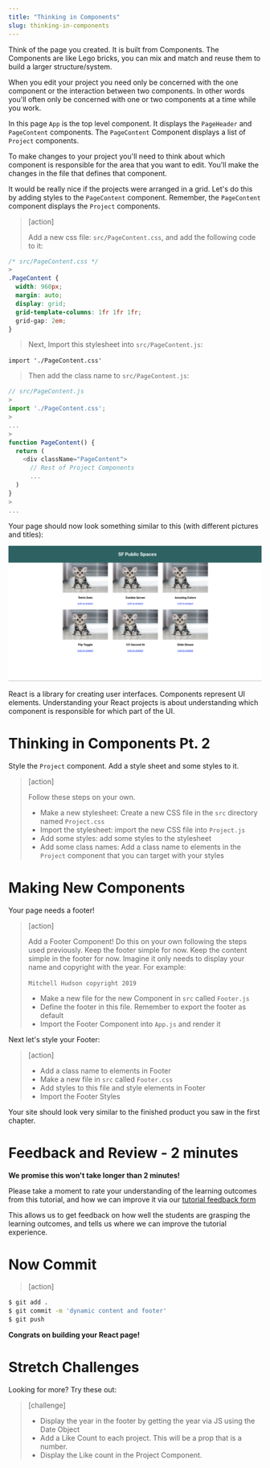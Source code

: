 ```yaml
---
title: "Thinking in Components"
slug: thinking-in-components
---
```


Think of the page you created. It is built from Components. The Components are like Lego bricks, you can mix and match and reuse them to build a larger structure/system.

When you edit your project you need only be concerned with the one component or the interaction between two components. In other words you'll often only be concerned with one or two components at a time while you work.

In this page `App` is the top level component. It displays the `PageHeader` and `PageContent` components. The `PageContent` Component displays a list of `Project` components.

To make changes to your project you'll need to think about which component is responsible for the area that you want to edit. You'll make the changes in the file that defines that component.

It would be really nice if the projects were arranged in a grid. Let's do this by adding styles to the `PageContent` component. Remember, the `PageContent` component displays the `Project` components.

> [action]
>
> Add a new css file: `src/PageContent.css`, and add the following code to it:
>
```css
/* src/PageContent.css */
>
.PageContent {
  width: 960px;
  margin: auto;
  display: grid;
  grid-template-columns: 1fr 1fr 1fr;
  grid-gap: 2em;
}
```
>
> Next, Import this stylesheet into `src/PageContent.js`:
>
`import './PageContent.css'`
>
> Then add the class name to `src/PageContent.js`:
>
```js
// src/PageContent.js
>
import './PageContent.css';
>
...
>
function PageContent() {
  return (
    <div className="PageContent">
      // Rest of Project Components
      ...
  )
}
>
...
```

Your page should now look something similar to this (with different pictures and titles):

![grid-kittens](./assets/grid_kittens.png)

React is a library for creating user interfaces. Components represent UI elements. Understanding your React projects is about understanding which component is responsible for which part of the UI.

# Thinking in Components Pt. 2

Style the `Project` component. Add a style sheet and some styles to it.

> [action]
>
> Follow these steps on your own.
>
> - Make a new stylesheet: Create a new CSS file in the `src` directory named `Project.css`
> - Import the stylesheet: import the new CSS file into `Project.js`
> - Add some styles: add some styles to the stylesheet
> - Add some class names: Add a class name to elements in the `Project` component that you can target with your styles

# Making New Components

Your page needs a footer!

> [action]
>
> Add a Footer Component! Do this on your own following the steps used previously. Keep the footer simple for now. Keep the content simple in the footer for now. Imagine it only needs to display your name and copyright with the year. For example:
>
> `Mitchell Hudson copyright 2019`
>
> - Make a new file for the new Component in `src` called `Footer.js`
> - Define the footer in this file. Remember to export the footer as default
> - Import the Footer Component into `App.js` and render it

Next let's style your Footer:

> [action]
>
> - Add a class name to elements in Footer
> - Make a new file in `src` called `Footer.css`
> - Add styles to this file and style elements in Footer
> - Import the Footer Styles

Your site should look very similar to the finished product you saw in the first chapter.

# Feedback and Review - 2 minutes

**We promise this won't take longer than 2 minutes!**

Please take a moment to rate your understanding of the learning outcomes from this tutorial, and how we can improve it via our [tutorial feedback form](https://forms.gle/2yApCdKchE5WkNKD6)

This allows us to get feedback on how well the students are grasping the learning outcomes, and tells us where we can improve the tutorial experience.

# Now Commit

>[action]
>
```bash
$ git add .
$ git commit -m 'dynamic content and footer'
$ git push
```

**Congrats on building your React page!**

# Stretch Challenges

Looking for more? Try these out:

> [challenge]
>
> - Display the year in the footer by getting the year via JS using the Date Object
> - Add a Like Count to each project. This will be a prop that is a number.
> - Display the Like count in the Project Component.
